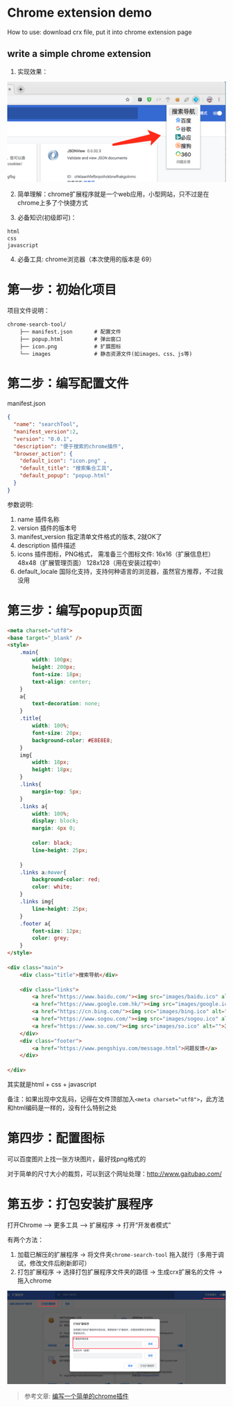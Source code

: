 # Chrome extension demo

How to use: download crx file, put it into chrome extension page

## write a simple chrome extension

1. 实现效果：

![](images/search-tool-show.png)

2. 简单理解：chrome扩展程序就是一个web应用，小型网站，只不过是在chrome上多了个快捷方式

3. 必备知识(初级即可)：
```
html
css
javascript
```

4. 必备工具: chrome浏览器（本次使用的版本是 69）

# 第一步：初始化项目

项目文件说明：

```
chrome-search-tool/
    ├── manifest.json       # 配置文件
    ├── popup.html          # 弹出窗口
    ├── icon.png            # 扩展图标
    └── images              # 静态资源文件(如images、css、js等)
```

# 第二步：编写配置文件

manifest.json

```json
{  
  "name": "searchTool",  
  "manifest_version":2,
  "version": "0.0.1",  
  "description": "便于搜索的chrome插件",
  "browser_action": {  
    "default_icon": "icon.png" ,
    "default_title": "搜索集合工具",
    "default_popup": "popup.html"
  }  
}
```

参数说明:

1. name 插件名称  
2. version 插件的版本号  
3. manifest_version 指定清单文件格式的版本, 2就OK了  
4. description 插件描述  
5. icons 插件图标，PNG格式， 需准备三个图标文件:
    16x16（扩展信息栏） 
    48x48（扩展管理页面） 
    128x128（用在安装过程中） 
6. default_locale 国际化支持，支持何种语言的浏览器，虽然官方推荐，不过我没用

# 第三步：编写popup页面

```html
<meta charset="utf8">
<base target="_blank" />
<style>
    .main{
        width: 100px;
        height: 200px;
        font-size: 18px;
        text-align: center;
    }
    a{
        text-decoration: none;
    }
    .title{
        width: 100%;
        font-size: 20px;
        background-color: #E8E8E8;
    }
    img{
        width: 18px;
        height: 18px;
    }
    .links{
        margin-top: 5px; 
    }
    .links a{
        width: 100%;
        display: block;
        margin: 4px 0;
        
        color: black;
        line-height: 25px;

    }
    .links a:hover{
        background-color: red;
        color: white;
    }
    .links img{
        line-height: 25px;
    }
    .footer a{
        font-size: 12px;
        color: grey;
    }
</style>  

<div class="main">
    <div class="title">搜索导航</div>

    <div class="links">
        <a href="https://www.baidu.com/"><img src="images/baidu.ico" alt="">百度</a>
        <a href="https://www.google.com.hk/"><img src="images/google.ico" alt="">谷歌</a>
        <a href="https://cn.bing.com/"><img src="images/bing.ico" alt="">必应</a>
        <a href="https://www.sogou.com/"><img src="images/sogou.ico" alt="">搜狗</a>
        <a href="https://www.so.com/"><img src="images/so.ico" alt="">360</a>
    </div> 
    <div class="footer">
        <a href="https://www.pengshiyu.com/message.html">问题反馈</a>
    </div>

</div>
```

其实就是html + css + javascript

备注：如果出现中文乱码，记得在文件顶部加入`<meta charset="utf8">`，此方法和html编码是一样的，没有什么特别之处


# 第四步：配置图标

可以百度图片上找一张方块图片，最好找png格式的  

对于简单的尺寸大小的裁剪，可以到这个网址处理：http://www.gaitubao.com/


# 第五步：打包安装扩展程序
打开Chrome –> 更多工具 –> 扩展程序 -> 打开“开发者模式” 

有两个方法：
1. 加载已解压的扩展程序 -> 将文件夹`chrome-search-tool` 拖入就行（多用于调试，修改文件后刷新即可）
2. 打包扩展程序 -> 选择打包扩展程序文件夹的路径 -> 生成crx扩展名的文件 -> 拖入chrome

![](images/extensions.png)


>参考文章:
>[编写一个简单的chrome插件](https://blog.csdn.net/lilian1131/article/details/79171125)

